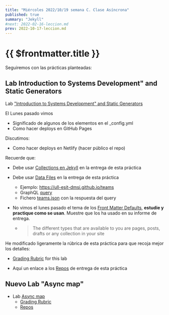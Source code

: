 ```yaml
---
title: "Miércoles 2022/10/19 semana C. Clase Asíncrona"
published: true
summary: "Jekyll"
#next: 2022-02-16-leccion.md
prev: 2022-10-17-leccion.md
---
```


# {{ $frontmatter.title }}

Seguiremos con las prácticas planteadas: 

## Lab Introduction to Systems Development" and Static Generators

Lab ["Introduction to Systems Development" and Static Generators](/practicas/intro2sd.html)


El Lunes pasado vimos

* Significado de algunos de los elementos en el _config.yml
* Como hacer deploys en GitHub Pages

Discutimos:

* Como hacer deploys en Netlify (hacer público el repo)

Recuerde que:

* Debe usar [Collections en Jekyll](https://jekyllrb.com/docs/collections/) en la entrega de esta práctica
* Debe usar [Data Files](https://jekyllrb.com/docs/datafiles/)  en la entrega de esta práctica
  * Ejemplo: <https://ull-esit-dmsi.github.io/teams>
  *  GraphQL [query](//temas/web/graphql-query-to-github-for-teams)
  * Fichero [teams.json](https://github.com/ULL-ESIT-DMSI/ull-esit-dmsi.github.io-source/blob/master/_data/teams.json) con la respuesta del query

* No vimos el lunes pasado el tema de los [Front Matter Defaults](https://jekyllrb.com/docs/configuration/front-matter-defaults/), **estudie y practique como se usan**. Muestre que los ha usado  en su informe de entrega.
  * > The different types that are available to you are pages, posts, drafts or any collection in your site

He modificado ligeramente la rúbrica de esta práctica para que recoja mejor los detalles:

* [Grading Rubric](/practicas/intro2sd.html#rubrica) for this lab

* Aquí un enlace a los [Repos](https://github.com/orgs/ULL-MII-SYTWS-2223/repositories?q=intro2sd) de entrega de esta práctica


## Nuevo Lab "Async map"

*   Lab [Async map](/practicas/asyncmap.html)
    *   [Grading Rubric](/practicas/asyncmap.html#rubrica)
    *   [Repos](https://github.com/orgs/ULL-MII-SYTWS-2223/repositories?q=asyncmap)
